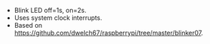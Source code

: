 - Blink LED off=1s, on=2s.
- Uses system clock interrupts.
- Based on <https://github.com/dwelch67/raspberrypi/tree/master/blinker07>.
